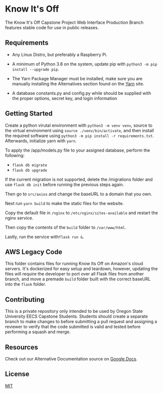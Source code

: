 # Know It's Off

The Know It's Off Capstone Project Web Interface Production Branch features stable code for use in public releases.

## Requirements
- Any Linux Distro, but preferably a Raspberry Pi.


- A minimum of Python 3.8 on the system, update pip with ```python3 -m pip install --upgrade pip```. 


- The Yarn Package Manager must be installed, make sure you are manually installing the Alternatives section found on the [Yarn](https://classic.yarnpkg.com/en/docs/install/#windows-stable) site.


- A database constants.py and config.py while should be supplied with the proper options, secret key, and login information
## Getting Started

Create a python virutal environment with ```python3 -m venv venv```, source to the virtual environment using ```source ./venv/bin/activate```, and then install the required software using ```python3 -m pip install -r requirements.txt```. Afterwards, initialize yarn with ```yarn```.

To apply the /app/models.py file to your assigned database, perform the following:
- ```flask db migrate```
- ```flask db upgrade```

If the current migration is not supported, delete the /migrations folder and use ```flask db init``` before running the previous steps again.

Then go to `src/axios` and change the baseURL to a domain that you own.

Next run `yarn build` to make the static files for the website. 

Copy the default file in `/nginx` to `/etc/nginx/sites-available` and restart the nginx service.

Then copy the contents of the `build` folder to `/var/www/html`.

Lastly, run the service with`flask run &`.

## AWS Legacy Code

This folder contains files for running Know Its Off on Amazon's cloud servers. It's dockerized for easy setup and teardown, however, updating the files will require the developer to port over all Flask files from another branch, and move a premade `build` folder built with the correct baseURL into the `flask` folder.

## Contributing

This is a private repository only intended to be used by Oregon State University EECS Capstone Students.
Students should create a separate branch to make changes to before submitting a pull request and assigning a reviewer to verify that the code submitted is valid and tested before performing a squash and merge.

## Resources
Check out our Alternative Documentation source on [Google Docs](https://drive.google.com/drive/folders/168pbWIIE01XvCgvPQocodXuJtvq9ZIGi?usp=sharing).

## License
[MIT](https://choosealicense.com/licenses/mit/)

